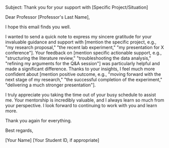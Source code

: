 Subject: Thank you for your support with [Specific Project/Situation]

Dear Professor [Professor's Last Name],

I hope this email finds you well.

I wanted to send a quick note to express my sincere gratitude for your invaluable guidance and support with [mention the specific project, e.g., "my research proposal," "the recent lab experiment," "my presentation for X conference"]. Your feedback on [mention specific actionable support, e.g., "structuring the literature review," "troubleshooting the data analysis," "refining my arguments for the Q&A session"] was particularly helpful and made a significant difference. Thanks to your insights, I feel much more confident about [mention positive outcome, e.g., "moving forward with the next stage of my research," "the successful completion of the experiment," "delivering a much stronger presentation"].

I truly appreciate you taking the time out of your busy schedule to assist me. Your mentorship is incredibly valuable, and I always learn so much from your perspective. I look forward to continuing to work with you and learn more.

Thank you again for everything.

Best regards,

[Your Name]
[Your Student ID, if appropriate]